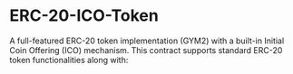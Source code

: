 # ERC-20-ICO-Token
A full-featured ERC-20 token implementation (GYM2) with a built-in Initial Coin Offering (ICO) mechanism. This contract supports standard ERC-20 token functionalities along with:
